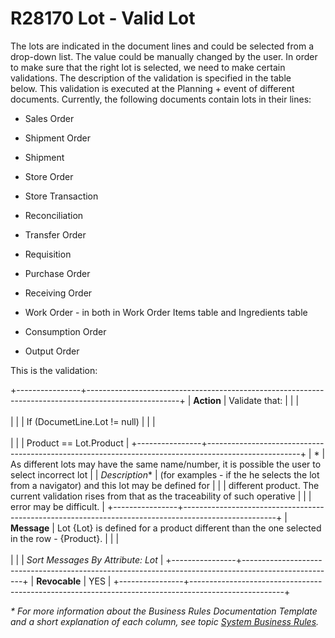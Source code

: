 ---
---

# R28170 Lot - Valid Lot
The lots are indicated in the document lines and could be selected from a drop-down list. The value could be manually
changed by the user. In order to make sure that the right lot is selected, we need to make certain validations. The
description of the validation is specified in the table below. This validation is executed at the Planning + event of
different documents. Currently, the following documents contain lots in their lines:

-   Sales Order

-   Shipment Order

-   Shipment

-   Store Order

-   Store Transaction

-   Reconciliation

-   Transfer Order

-   Requisition

-   Purchase Order

-   Receiving Order

-   Work Order - in both in Work Order Items table and Ingredients table

-   Consumption Order

-   Output Order

This is the validation:

+----------------+-----------------------------------------------------------------------------------------------------+
| **Action**     | Validate that:                                                                                      |
|                | <br/><br/>                                                                                          |
|                | If (DocumetLine.Lot != null)                                                                        |
|                | <br/><br/>                                                                                          |
|                | Product == Lot.Product                                                                              |
+----------------+-----------------------------------------------------------------------------------------------------+
| *              | As different lots may have the same name/number, it is possible the user to select incorrect lot    |
| *Description** | (for examples - if the he selects the lot from a navigator) and this lot may be defined for         |
|                | different product. The current validation rises from that as the traceability of such operative     |
|                | error may be difficult.                                                                             |
+----------------+-----------------------------------------------------------------------------------------------------+
| **Message**    | Lot {Lot} is defined for a product different than the one selected in the row - {Product}.          |
|                | <br/><br/>                                                                                          |
|                | *Sort Messages By Attribute: Lot*                                                                   |
+----------------+-----------------------------------------------------------------------------------------------------+
| **Revocable**  | YES                                                                                                 |
+----------------+-----------------------------------------------------------------------------------------------------+

*\* For more information about the Business Rules Documentation Template and a short explanation of each column, see
topic [System Business Rules](../templates/template-description-system-business-rules.md).*
